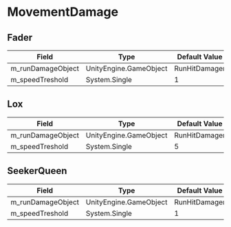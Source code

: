 # MovementDamage

## Fader

|Field|Type|Default Value|
|-----|----|-------------|
|m_runDamageObject|UnityEngine.GameObject|RunHitDamager|
|m_speedTreshold|System.Single|1|

## Lox

|Field|Type|Default Value|
|-----|----|-------------|
|m_runDamageObject|UnityEngine.GameObject|RunHitDamager|
|m_speedTreshold|System.Single|5|

## SeekerQueen

|Field|Type|Default Value|
|-----|----|-------------|
|m_runDamageObject|UnityEngine.GameObject|RunHitDamager|
|m_speedTreshold|System.Single|1|

